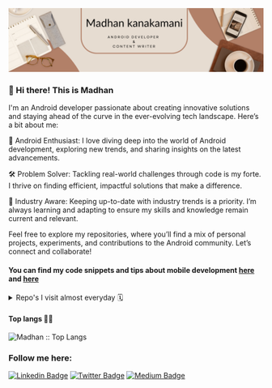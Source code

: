 ![](./images/top_banner_v1.png)

### 👋 Hi there! This is Madhan

I'm an Android developer passionate about creating innovative solutions and staying ahead of the curve in the ever-evolving tech landscape. Here’s a bit about me:

📱 Android Enthusiast: I love diving deep into the world of Android development, exploring new trends, and sharing insights on the latest advancements.

🛠 Problem Solver: Tackling real-world challenges through code is my forte. I thrive on finding efficient, impactful solutions that make a difference.

🚀 Industry Aware: Keeping up-to-date with industry trends is a priority. I’m always learning and adapting to ensure my skills and knowledge remain current and relevant.


Feel free to explore my repositories, where you’ll find a mix of personal projects, experiments, and contributions to the Android community. Let’s connect and collaborate!

#### You can find my code snippets and tips about mobile development [here](https://github.com/madhanKMani/flutter_content_hub) and [here](https://medium.com/@madhanKmani)


<details>
  <summary>Repo's I visit almost everyday 🗓️</summary>
  
  [![Readme Card](https://github-readme-stats.vercel.app/api/pin/?username=madhanKMani&repo=flutter_content_hub&theme=github_dark)](https://github.com/madhanKMani/flutter_content_hub)

</details>

<h4 align="left">Top langs 🧑‍💻</h4>

<p align="left"><img src="https://github-readme-stats.vercel.app/api/top-langs/?username=madhanKMani&langs_count=10&theme=tokyonight&layout=compact" alt="Madhan :: Top Langs" /></p>


### Follow me here:

[![Linkedin Badge](https://img.shields.io/badge/LinkedIn-0077B5?style=for-the-badge&logo=linkedin&logoColor=white)](https://www.linkedin.com/in/madhankanakamani/)  [![Twitter Badge](https://img.shields.io/badge/Twitter-1DA1F2?style=for-the-badge&logo=twitter&logoColor=white)](https://x.com/MadhanKMani) [![Medium Badge](https://img.shields.io/badge/Medium-121000?style=for-the-badge&logo=medium&logoColor=white)](https://medium.com/@madhanKmani)

